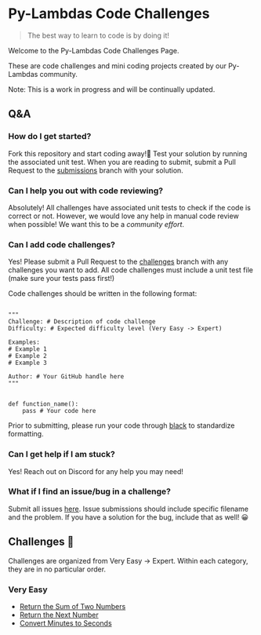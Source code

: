 # Py-Lambdas Code Challenges

> The best way to learn to code is by doing it!

Welcome to the Py-Lambdas Code Challenges Page. 

These are code challenges and mini coding projects created by our Py-Lambdas community.

Note: This is a work in progress and will be continually updated.

## Q&A

### How do I get started?
Fork this repository and start coding away!🚀 Test your solution by running the associated unit test. When you are reading to submit, submit a Pull Request to the [submissions](https://github.com/Py-Lambdas/code-challenges/tree/submissions) branch with your solution.

### Can I help you out with code reviewing?
Absolutely! All challenges have associated unit tests to check if the code is correct or not. However, we would love any help in manual code review when possible! We want this to be a *community effort*.

### Can I add code challenges?
Yes! Please submit a Pull Request to the [challenges](https://github.com/Py-Lambdas/code-challenges/tree/challenges) branch with any challenges you want to add. All code challenges must include a unit test file (make sure your tests pass first!)

Code challenges should be written in the following format:

```python3

"""
Challenge: # Description of code challenge
Difficulty: # Expected difficulty level (Very Easy -> Expert)

Examples:
# Example 1
# Example 2
# Example 3

Author: # Your GitHub handle here
"""


def function_name():
    pass # Your code here

```

Prior to submitting, please run your code through [black](https://github.com/psf/black) to standardize formatting.

### Can I get help if I am stuck?
Yes! Reach out on Discord for any help you may need!

### What if I find an issue/bug in a challenge?
Submit all issues [here](https://github.com/Py-Lambdas/code-challenges/issues). Issue submissions should include specific filename and the problem. If you have a solution for the bug, include that as well! 😀

## Challenges 🐍
Challenges are organized from Very Easy -> Expert. Within each category, they are in no particular order.

### Very Easy
- [Return the Sum of Two Numbers](https://github.com/Py-Lambdas/code-challenges/tree/master/Return_Sum_of_Two_Numbers)
- [Return the Next Number](https://github.com/Py-Lambdas/code-challenges/tree/master/Return_Next_Number)
- [Convert Minutes to Seconds](https://github.com/Py-Lambdas/code-challenges/tree/master/Convert_Minutes_to_Seconds)
